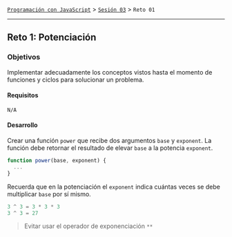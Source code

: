 [`Programación con JavaScript`](../../Readme.md) > [`Sesión 03`](../Readme.md) > `Reto 01`

---

## Reto 1: Potenciación

### Objetivos

Implementar adecuadamente los conceptos vistos hasta el momento de funciones y ciclos para solucionar un problema.

#### Requisitos

`N/A`

#### Desarrollo

Crear una función `power` que recibe dos argumentos `base` y `exponent`. La función debe retornar el resultado de elevar `base` a la potencia `exponent`.

```javascript
function power(base, exponent) {
  ...
}
```

Recuerda que en la potenciación el `exponent` indica cuántas veces se debe multiplicar `base` por sí mismo.

```javascript
3 ^ 3 = 3 * 3 * 3
3 ^ 3 = 27
```

> Evitar usar el operador de exponenciación `**`
